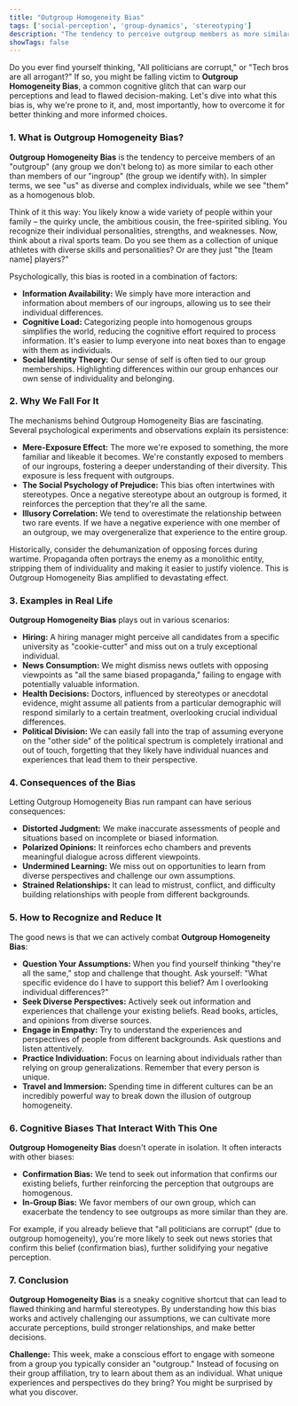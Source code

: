 ```yaml
---
title: "Outgroup Homogeneity Bias"
tags: ['social-perception', 'group-dynamics', 'stereotyping']
description: "The tendency to perceive outgroup members as more similar to each other than ingroup members."
showTags: false
---
```



Do you ever find yourself thinking, "All politicians are corrupt," or "Tech bros are all arrogant?" If so, you might be falling victim to **Outgroup Homogeneity Bias**, a common cognitive glitch that can warp our perceptions and lead to flawed decision-making. Let's dive into what this bias is, why we're prone to it, and, most importantly, how to overcome it for better thinking and more informed choices.

### 1. What is Outgroup Homogeneity Bias?

**Outgroup Homogeneity Bias** is the tendency to perceive members of an "outgroup" (any group we don't belong to) as more similar to each other than members of our "ingroup" (the group we identify with). In simpler terms, we see "us" as diverse and complex individuals, while we see "them" as a homogenous blob.

Think of it this way: You likely know a wide variety of people within your family – the quirky uncle, the ambitious cousin, the free-spirited sibling. You recognize their individual personalities, strengths, and weaknesses. Now, think about a rival sports team. Do you see them as a collection of unique athletes with diverse skills and personalities? Or are they just "the [team name] players?"

Psychologically, this bias is rooted in a combination of factors:

*   **Information Availability:** We simply have more interaction and information about members of our ingroups, allowing us to see their individual differences.
*   **Cognitive Load:** Categorizing people into homogenous groups simplifies the world, reducing the cognitive effort required to process information. It's easier to lump everyone into neat boxes than to engage with them as individuals.
*   **Social Identity Theory:** Our sense of self is often tied to our group memberships. Highlighting differences within our group enhances our own sense of individuality and belonging.

### 2. Why We Fall For It

The mechanisms behind Outgroup Homogeneity Bias are fascinating. Several psychological experiments and observations explain its persistence:

*   **Mere-Exposure Effect:** The more we're exposed to something, the more familiar and likeable it becomes. We're constantly exposed to members of our ingroups, fostering a deeper understanding of their diversity. This exposure is less frequent with outgroups.
*   **The Social Psychology of Prejudice:** This bias often intertwines with stereotypes. Once a negative stereotype about an outgroup is formed, it reinforces the perception that they're all the same.
*   **Illusory Correlation:** We tend to overestimate the relationship between two rare events. If we have a negative experience with one member of an outgroup, we may overgeneralize that experience to the entire group.

Historically, consider the dehumanization of opposing forces during wartime. Propaganda often portrays the enemy as a monolithic entity, stripping them of individuality and making it easier to justify violence. This is Outgroup Homogeneity Bias amplified to devastating effect.

### 3. Examples in Real Life

**Outgroup Homogeneity Bias** plays out in various scenarios:

*   **Hiring:** A hiring manager might perceive all candidates from a specific university as "cookie-cutter" and miss out on a truly exceptional individual.
*   **News Consumption:** We might dismiss news outlets with opposing viewpoints as "all the same biased propaganda," failing to engage with potentially valuable information.
*   **Health Decisions:** Doctors, influenced by stereotypes or anecdotal evidence, might assume all patients from a particular demographic will respond similarly to a certain treatment, overlooking crucial individual differences.
*   **Political Division:** We can easily fall into the trap of assuming everyone on the "other side" of the political spectrum is completely irrational and out of touch, forgetting that they likely have individual nuances and experiences that lead them to their perspective.

### 4. Consequences of the Bias

Letting Outgroup Homogeneity Bias run rampant can have serious consequences:

*   **Distorted Judgment:** We make inaccurate assessments of people and situations based on incomplete or biased information.
*   **Polarized Opinions:** It reinforces echo chambers and prevents meaningful dialogue across different viewpoints.
*   **Undermined Learning:** We miss out on opportunities to learn from diverse perspectives and challenge our own assumptions.
*   **Strained Relationships:** It can lead to mistrust, conflict, and difficulty building relationships with people from different backgrounds.

### 5. How to Recognize and Reduce It

The good news is that we can actively combat **Outgroup Homogeneity Bias**:

*   **Question Your Assumptions:** When you find yourself thinking "they're all the same," stop and challenge that thought. Ask yourself: "What specific evidence do I have to support this belief? Am I overlooking individual differences?"
*   **Seek Diverse Perspectives:** Actively seek out information and experiences that challenge your existing beliefs. Read books, articles, and opinions from diverse sources.
*   **Engage in Empathy:** Try to understand the experiences and perspectives of people from different backgrounds. Ask questions and listen attentively.
*   **Practice Individuation:** Focus on learning about individuals rather than relying on group generalizations. Remember that every person is unique.
*   **Travel and Immersion:** Spending time in different cultures can be an incredibly powerful way to break down the illusion of outgroup homogeneity.

### 6. Cognitive Biases That Interact With This One

**Outgroup Homogeneity Bias** doesn't operate in isolation. It often interacts with other biases:

*   **Confirmation Bias:** We tend to seek out information that confirms our existing beliefs, further reinforcing the perception that outgroups are homogenous.
*   **In-Group Bias:** We favor members of our own group, which can exacerbate the tendency to see outgroups as more similar than they are.

For example, if you already believe that "all politicians are corrupt" (due to outgroup homogeneity), you're more likely to seek out news stories that confirm this belief (confirmation bias), further solidifying your negative perception.

### 7. Conclusion

**Outgroup Homogeneity Bias** is a sneaky cognitive shortcut that can lead to flawed thinking and harmful stereotypes. By understanding how this bias works and actively challenging our assumptions, we can cultivate more accurate perceptions, build stronger relationships, and make better decisions.

**Challenge:** This week, make a conscious effort to engage with someone from a group you typically consider an "outgroup." Instead of focusing on their group affiliation, try to learn about them as an individual. What unique experiences and perspectives do they bring? You might be surprised by what you discover.

